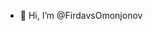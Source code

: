 - 👋 Hi, I’m @FirdavsOmonjonov


<!---
FirdavsOmonjonov/FirdavsOmonjonov is a ✨ special ✨ repository because its `README.md` (this file) appears on your GitHub profile.
You can click the Preview link to take a look at your changes.
--->
